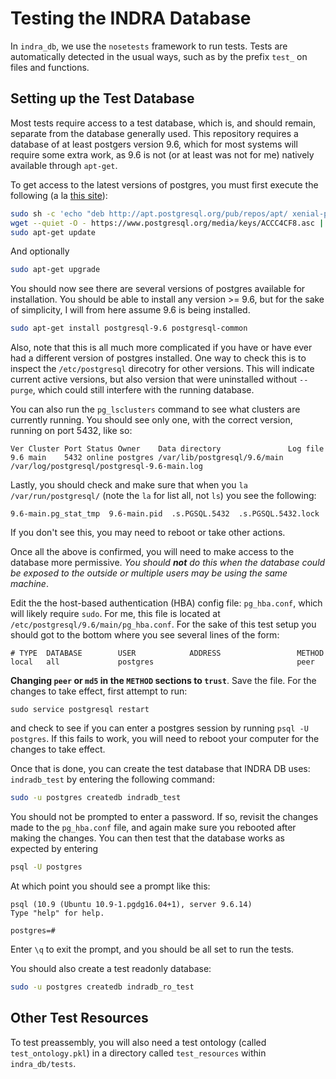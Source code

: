 # Testing the INDRA Database

In `indra_db`, we use the `nosetests` framework to run tests. Tests are 
automatically detected in the usual ways, such as by the prefix `test_` on
files and functions.

## Setting up the Test Database
Most tests require access to a test database, which is, and should remain,
separate from the database generally used. This repository requires a database
of at least postgers version 9.6, which for most systems will require some
extra work, as 9.6 is not (or at least was not for me) natively available
through `apt-get`.

To get access to the latest versions of postgres, you must first execute the
following (a la [this site](https://r00t4bl3.com/post/how-to-install-postgresql-9-6-on-linux-mint-18-1-serena)):
```bash
sudo sh -c 'echo "deb http://apt.postgresql.org/pub/repos/apt/ xenial-pgdg main" > /etc/apt/sources.list.d/pgdg.list'
wget --quiet -O - https://www.postgresql.org/media/keys/ACCC4CF8.asc | sudo apt-key add -
sudo apt-get update
```
And optionally
```bash
sudo apt-get upgrade
```
You should now see there are several versions of postgres available for
installation. You should be able to install any version >= 9.6, but for the
sake of simplicity, I will from here assume 9.6 is being installed.
```bash
sudo apt-get install postgresql-9.6 postgresql-common
```

Also, note that this is all much more complicated if you have or have ever had
a different version of postgres installed. One way to check this is to inspect
the `/etc/postgresql` direcotry for other versions. This will indicate current
active versions, but also version that were uninstalled without `--purge`,
which could still interfere with the running database.

You can also run the `pg_lsclusters` command to see what clusters are currently
running. You should see only one, with the correct version, running on port
5432, like so:
```
Ver Cluster Port Status Owner    Data directory               Log file
9.6 main    5432 online postgres /var/lib/postgresql/9.6/main /var/log/postgresql/postgresql-9.6-main.log
```

Lastly, you should check and make sure that when you `la /var/run/postgresql/`
(note the `la` for list all, not `ls`) you see the following:
```
9.6-main.pg_stat_tmp  9.6-main.pid  .s.PGSQL.5432  .s.PGSQL.5432.lock
```
If you don't see this, you may need to reboot or take other actions.

Once all the above is confirmed, you will need to make access to the database
more permissive. *You should **not** do this when the database could be
exposed to the outside or multiple users may be using the same machine*.

Edit the the host-based authentication (HBA) config file: `pg_hba.conf`, which
will likely require `sudo`. For me, this file is located at 
`/etc/postgresql/9.6/main/pg_hba.conf`. For the sake of this test setup you
should got to the bottom where you see several lines of the form:
```
# TYPE  DATABASE        USER            ADDRESS                 METHOD
local   all             postgres                                peer
```
**Changing `peer` or `md5` in the `METHOD` sections to `trust`**. Save the file.
For the changes to take effect, first attempt to run:
```
sudo service postgresql restart
```
and check to see if you can enter a postgres session by running
`psql -U postgres`. If this fails to work, you will need to reboot your
computer for the changes to take effect.

Once that is done, you can create the test database that INDRA DB uses:
`indradb_test` by entering the following command:
```bash
sudo -u postgres createdb indradb_test
```
You should not be prompted to enter a password. If so, revisit the changes made
to the `pg_hba.conf` file, and again make sure you rebooted after making the
changes. You can then test that the database works as expected by entering
```bash
psql -U postgres
```
At which point you should see a prompt like this:
```
psql (10.9 (Ubuntu 10.9-1.pgdg16.04+1), server 9.6.14)
Type "help" for help.

postgres=# 

```
Enter `\q` to exit the prompt, and you should be all set to run the tests.


You should also create a test readonly database:
```bash
sudo -u postgres createdb indradb_ro_test
```

## Other Test Resources

To test preassembly, you will also need a test ontology (called `test_ontology.pkl`)
in a directory called `test_resources` within `indra_db/tests`.
